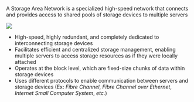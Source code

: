A Storage Area Network is a specialized high-speed network that connects and provides access to shared pools of storage devices to multiple servers

![](https://github.com/JonmarCorpuz/SecondBrain/blob/main/Assets/Capture7.png)

* High-speed, highly redundant, and completely dedicated to interconnecting storage devices
* Facilitates efficient and centralized storage management, enabling multiple servers to access storage resources as if they were locally attached
* Operates at the block level, which are fixed-size chunks of data within storage devices
* Uses different protocols to enable communication between servers and storage devices (Ex: *Fibre Channel*, *Fibre Channel over Ethernet*, *Internet Small Computer System*, *etc.*)
